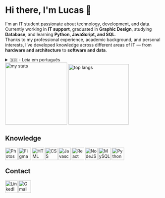 # Hi there, I'm Lucas 👋

I'm an IT student passionate about technology, development, and data.  
Currently working in **IT support**, graduated in **Graphic Design**, studying **Database**, and learning **Python, JavaScript, and SQL**.  
Thanks to my professional experience, academic background, and personal interests, I’ve developed knowledge across different areas of IT — from **hardware and architecture** to **software and data**.

<details>
<summary>🇧🇷 - Leia em português</summary>
  👋 Olá, eu sou o Lucas  

  Sou estudante de TI, apaixonado por tecnologia, desenvolvimento e dados.  
  Atualmente trabalho com **suporte em TI**, sou graduado em **Design Gráfico**, curso **Banco de Dados** e estudo **Python, JavaScript e SQL**.  
  Graças à minha experiência profissional, minha formação e meus interesses pessoais, desenvolvi conhecimentos em diversas áreas da TI — desde **hardware e arquitetura** até **softwares e dados**.  
</details>

<div align="left">
  <img alt="my stats" height="200px" src="https://github-readme-stats.vercel.app/api?username=lhmontech&show_icons=true&rank_icon=github&theme=transparent"/>
  <img alt="top langs" height="195px" src="https://github-readme-stats.vercel.app/api/top-langs/?username=lhmontech&layout=donut&theme=transparent"/>
</div>

## Knowledge

<img alt="Photoshop" height="40" align="left" src="https://cdn.jsdelivr.net/gh/devicons/devicon@latest/icons/photoshop/photoshop-original.svg" />
<img alt="Figma" height="40" align="left" src="https://cdn.jsdelivr.net/gh/devicons/devicon@latest/icons/figma/figma-original.svg" />
  <img alt="HTML" height="40" align="left" src="https://cdn.jsdelivr.net/gh/devicons/devicon@latest/icons/html5/html5-plain.svg" />
  <img alt="CSS" height="40" align="left" src="https://cdn.jsdelivr.net/gh/devicons/devicon@latest/icons/css3/css3-plain.svg" />
  <img alt="Javascript" height="40" align="left" src="https://cdn.jsdelivr.net/gh/devicons/devicon@latest/icons/javascript/javascript-original.svg" />
  <img alt="React" height="40" align="left" src="https://cdn.jsdelivr.net/gh/devicons/devicon@latest/icons/react/react-original.svg" />
  <img alt="NodeJS" height="40" align="left" src="https://cdn.jsdelivr.net/gh/devicons/devicon@latest/icons/nodejs/nodejs-original.svg" />         
  <img alt="MySQL" height="40" align="left" src="https://cdn.jsdelivr.net/gh/devicons/devicon@latest/icons/mysql/mysql-original.svg" />  
  <img alt="Python" height="40" align="left" src="https://cdn.jsdelivr.net/gh/devicons/devicon@latest/icons/python/python-original.svg" />
<br>
&nbsp;

## Contact
  <a href="https://www.linkedin.com/in/lucas-henrique-monteiro-55101a365/?locale=en_US" target="_blank">
    <img alt="LinkedIn" height="40" align="left" src="https://cdn.jsdelivr.net/gh/devicons/devicon@latest/icons/linkedin/linkedin-original.svg" />    
  </a>
  <a href="mailto:lhmonteiro.ti@gmail.com" target="_blank">
    <img alt="Gmail" height="40" align ="left" src="https://raw.githubusercontent.com/maurodesouza/profile-readme-generator/master/src/assets/icons/social/gmail/default.svg" />    
  </a>  
          
